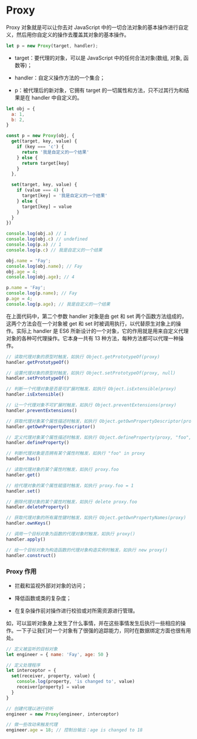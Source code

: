 # Proxy
Proxy 对象就是可以让你去对 JavaScript 中的一切合法对象的基本操作进行自定义，然后用你自定义的操作去覆盖其对象的基本操作。

``` js
let p = new Proxy(target, handler);
```

* target：要代理的对象，可以是 JavaScript 中的任何合法对象(数组, 对象, 函数等)；

* handler：自定义操作方法的一个集合；

* p：被代理后的新对象，它拥有 target 的一切属性和方法，只不过其行为和结果是在 handler 中自定义的。

``` js
let obj = {
  a: 1,
  b: 2,
}

const p = new Proxy(obj, {
  get(target, key, value) {
    if (key === 'c') {
      return '我是自定义的一个结果'
    } else {
      return target[key]
    }
  },

  set(target, key, value) {
    if (value === 4) {
      target[key] = '我是自定义的一个结果'
    } else {
      target[key] = value
    }
  }
})

console.log(obj.a) // 1
console.log(obj.c) // undefined
console.log(p.a) // 1
console.log(p.c) // 我是自定义的一个结果

obj.name = 'Fay';
console.log(obj.name); // Fay
obj.age = 4;
console.log(obj.age); // 4

p.name = 'Fay';
console.log(p.name); // Fay
p.age = 4;
console.log(p.age); // 我是自定义的一个结果
```

在上面代码中，第二个参数 handler 对象是由 get 和 set 两个函数方法组成的，这两个方法会在一个对象被 get 和 set 时被调用执行，以代替原生对象上的操作。实际上 handler 是 ES6 所新设计的一个对象，它的作用就是用来自定义代理对象的各种可代理操作。它本身一共有 13 种方法，每种方法都可以代理一种操作。

``` js
// 读取代理对象的原型时触发，如执行 Object.getPrototypeOf(proxy)
handler.getPrototypeOf()

// 设置代理对象的原型时触发，如执行 Object.setPrototypeOf(proxy, null)
handler.setPrototypeOf()

// 判断一个代理对象是否是可扩展时触发，如执行 Object.isExtensible(proxy)
handler.isExtensible()

// 让一个代理对象不可扩展时触发，如执行 Object.preventExtensions(proxy)
handler.preventExtensions()

// 获取代理对象某个属性描述时触发，如执行 Object.getOwnPropertyDescriptor(proxy, "foo")
handler.getOwnPropertyDescriptor()

// 定义代理对象某个属性描述时触发，如执行 Object.defineProperty(proxy, "foo", {})
handler.defineProperty()

// 判断代理对象是否拥有某个属性时触发，如执行 "foo" in proxy
handler.has()

// 读取代理对象的某个属性时触发，如执行 proxy.foo
handler.get()

// 给代理对象的某个属性赋值时触发，如执行 proxy.foo = 1
handler.set()

// 删除代理对象的某个属性时触发，如执行 delete proxy.foo
handler.deleteProperty()

// 获取代理对象的所有属性键时触发，如执行 Object.getOwnPropertyNames(proxy)
handler.ownKeys()

// 调用一个目标对象为函数的代理对象时触发，如执行 proxy()
handler.apply()

// 给一个目标对象为构造函数的代理对象构造实例时触发，如执行 new proxy()
handler.construct()
```

### Proxy 作用
* 拦截和监视外部对对象的访问；

* 降低函数或类的复杂度；

* 在复杂操作前对操作进行校验或对所需资源进行管理。

如，可以监听对象身上发生了什么事情，并在这些事情发生后执行一些相应的操作。一下子让我们对一个对象有了很强的追踪能力，同时在数据绑定方面也很有用处。

``` js
// 定义被监听的目标对象
let engineer = { name: 'Fay', age: 50 }

// 定义处理程序
let interceptor = {
  set(receiver, property, value) {
    console.log(property, 'is changed to', value)
    receiver[property] = value
  }
}

// 创建代理以进行侦听
engineer = new Proxy(engineer, interceptor)

// 做一些改动来触发代理
engineer.age = 18; // 控制台输出：age is changed to 18
```